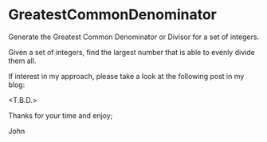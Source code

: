# GreatestCommonDenominator
Generate the Greatest Common Denominator or Divisor for a set of integers.

Given a set of integers, find the largest number that is able to evenly divide them all.

If interest in my approach, please take a look at the following post in my blog:

<T.B.D.>

Thanks for your time and enjoy;

John
